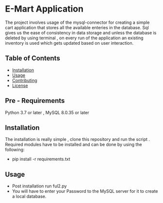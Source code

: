 # E-Mart Application

The project involves usage of the mysql-connector for creating a simple cart application that stores all the available enteries in the database. Sql gives us the ease of consistency in data storage and unless the database is deleted by using terminal , on every run of the application an existing inventory is used which gets updated based on user interaction.


## Table of Contents

- [Installation](#installation)
- [Usage](#usage)
- [Contributing](#contributing)
- [License](#license)

## Pre - Requirements 
Python 3.7 or later ,  MySQL 8.0.35 or later
## Installation
The installation is really simple , clone this repository and run the script . Required modules have to be installed and can be done by using the following:
- pip install -r requirements.txt
## Usage
- Post installation run ful2.py
- You will have to enter your Password to the MySQL server for it to create a local database.

  
